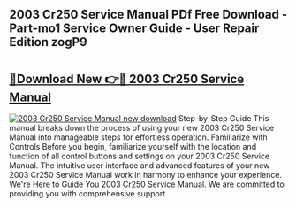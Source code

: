 ## 2003 Cr250 Service Manual PDf Free Download - Part-mo1 Service Owner Guide - User Repair Edition zogP9

# <h2><a href="http://bc26155.oget.top/?id=2003+Cr250+Service+Manual">🔗Download New 👉🔴 2003 Cr250 Service Manual</a></h2>

[![2003 Cr250 Service Manual new download](https://i.imgur.com/5g1atiW.png)](http://bc26155.oget.top/?id=2003+Cr250+Service+Manual)
Step-by-Step Guide This manual breaks down the process of using your new 2003 Cr250 Service Manual into manageable steps for effortless operation. Familiarize with Controls Before you begin, familiarize yourself with the location and function of all control buttons and settings on your 2003 Cr250 Service Manual. The intuitive user interface and advanced features of your new 2003 Cr250 Service Manual work in harmony to enhance your experience. We're Here to Guide You 2003 Cr250 Service Manual. We are committed to providing you with comprehensive support.
